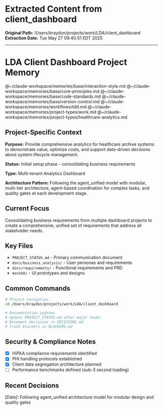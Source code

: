 # Extracted Content from client_dashboard

**Original Path:** /Users/braydon/projects/work/LDA/client_dashboard
**Extraction Date:** Tue May 27 09:40:51 EDT 2025

---

# LDA Client Dashboard Project Memory

@~/claude-workspace/memories/base/interaction-style.md
@~/claude-workspace/memories/base/core-principles.md
@~/claude-workspace/memories/base/code-standards.md
@~/claude-workspace/memories/base/version-control.md
@~/claude-workspace/memories/workflows/tdd.md
@~/claude-workspace/memories/project-types/work.md
@~/claude-workspace/memories/project-types/healthcare-analytics.md

## Project-Specific Context

**Purpose:** Provide comprehensive analytics for healthcare archive systems to demonstrate value, optimize costs, and support data-driven decisions about system lifecycle management.

**Status:** Initial setup phase - consolidating business requirements

**Type:** Multi-tenant Analytics Dashboard

**Architecture Pattern:** Following the agent_unified model with modular, multi-tier architecture, agent-based coordination for complex tasks, and quality gates at each development stage.

## Current Focus

Consolidating business requirements from multiple dashboard projects to create a comprehensive, unified set of requirements that address all stakeholder needs.

## Key Files
- `PROJECT_STATUS.md` - Primary communication document
- `docs/business_analysis/` - User personas and requirements
- `docs/requirements/` - Functional requirements and PRD
- `mockUX/` - UI prototypes and designs

## Common Commands
```bash
# Project navigation
cd /Users/braydon/projects/work/LDA/client_dashboard

# Documentation updates
# Update PROJECT_STATUS.md after major tasks
# Document decisions in DECISIONS.md
# Track blockers in BLOCKERS.md
```

## Security & Compliance Notes
- [x] HIPAA compliance requirements identified
- [x] PHI handling protocols established
- [x] Client data segregation architecture planned
- [ ] Performance benchmarks defined (sub-3 second loading)

## Recent Decisions
[Date]: Following agent_unified architecture model for modular design and quality gates